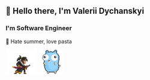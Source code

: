 ## 👋 Hello there, I'm Valerii Dychanskyi

### I'm Software Engineer
🔮 Hate summer, love pasta <br/>

<p>
    <img src="./icons/ZeroTea.gif" height="64" />
    <img src="./icons/gopher-dance.gif" height="64" />
</p>

<!-- <img align="left" alt="DuckoMan's github stats" src="https://github-readme-stats.vercel.app/api?username=DuckoMan&show_icons=true&hide_border=true&theme=tokyonight" style="padding-right:3px;"/> -->
<!-- <img align="center" alt="DuckoMan's github languages stats" src="https://github-readme-stats.vercel.app/api/top-langs/?username=DuckoMan&theme=tokyonight&hide_border=true" style="padding:0px"/> -->

[duckoman]: https://github.com/DuckoMan
[notexp]: https://github.com/dchnsk/notexp
[DotNet]: https://dotnet.microsoft.com/en-us/download
[rust]: https://www.rust-lang.org/
[graphql]: https://graphql.org/
[socket.io]: https://socket.io/
[webrtc]: https://webrtc.org/

